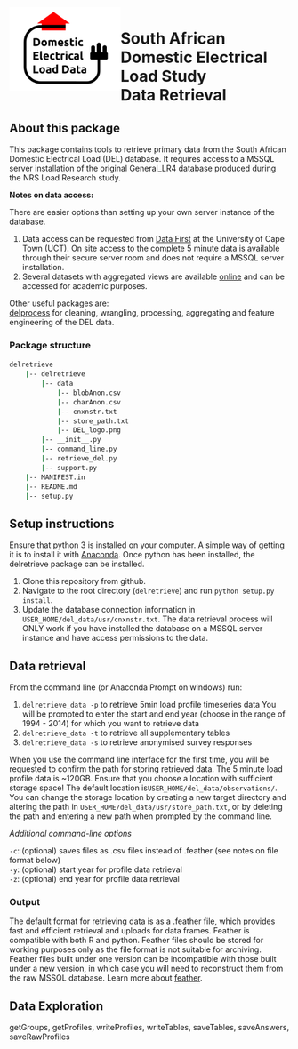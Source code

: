 <img src="/delretrieve/data/DEL_logo.png" alt="DEL Logo" width="200" height="150" align="left"/>


# South African <br/> Domestic Electrical Load Study <br/> Data Retrieval

## About this package

This package contains tools to retrieve primary data from the South African Domestic Electrical Load (DEL) database. It requires access to a MSSQL server installation of the original General_LR4 database produced during the NRS Load Research study. 

**Notes on data access:** 

There are easier options than setting up your own server instance of the database.  
1. Data access can be requested from [Data First](www.datafirst.uct.ac.za) at the University of Cape Town (UCT). On site access to the complete 5 minute data is available through their secure server room and does not require a MSSQL server installation.   
2. Several datasets with aggregated views are available [online](https://www.datafirst.uct.ac.za/dataportal/index.php/catalog/DELS/about) and can be accessed for academic purposes.  

Other useful packages are:  
[delprocess](https://github.com/wiebket/delprocess) for cleaning, wrangling, processing, aggregating and feature engineering of the DEL data.

### Package structure

```bash
delretrieve
    |-- delretrieve
        |-- data
            |-- blobAnon.csv
            |-- charAnon.csv
            |-- cnxnstr.txt	
            |-- store_path.txt
            |-- DEL_logo.png
        |-- __init__.py
        |-- command_line.py
        |-- retrieve_del.py	
        |-- support.py
    |-- MANIFEST.in
    |-- README.md
    |-- setup.py
```

## Setup instructions
Ensure that python 3 is installed on your computer. A simple way of getting it is to install it with [Anaconda](https://conda.io/docs/user-guide/install/index.html). Once python has been installed, the delretrieve package can be installed.

1. Clone this repository from github.
2. Navigate to the root directory (`delretrieve`) and run `python setup.py install`. 
3. Update the database connection information in `USER_HOME/del_data/usr/cnxnstr.txt`. The data retrieval process will ONLY work if you have installed the database on a MSSQL server instance and have access permissions to the data. 

## Data retrieval

From the command line (or Anaconda Prompt on windows) run: 

1. `delretrieve_data -p` to retrieve 5min load profile timeseries data
	You will be prompted to enter the start and end year (choose in the range of 1994 - 2014) for which you want to retrieve data
2. `delretrieve_data -t` to retrieve all supplementary tables
3. `delretrieve_data -s` to retrieve anonymised survey responses

When you use the command line interface for the first time, you will be requested to confirm the path for storing retrieved data. The 5 minute load profile data is ~120GB. Ensure that you choose a location with sufficient storage space! The default location is`USER_HOME/del_data/observations/`. You can change the storage location by creating a new target directory and altering the path in `USER_HOME/del_data/usr/store_path.txt`, or by deleting the path and entering a new path when prompted by the command line.

*Additional command-line options*

`-c`: (optional) saves files as .csv files instead of .feather (see notes on file format below)  
`-y`: (optional) start year for profile data retrieval  
`-z`: (optional) end year for profile data retrieval  

### Output
The default format for retrieving data is as a .feather file, which provides fast and efficient retrieval and uploads for data frames. Feather is compatible with both R and python. Feather files should be stored for working purposes only as the file format is not suitable for archiving. Feather files built under one version can be incompatible with those built under a new version, in which case you will need to reconstruct them from the raw MSSQL database. Learn more about [feather](https://github.com/wesm/feather).

## Data Exploration
getGroups, getProfiles, writeProfiles, writeTables, saveTables, saveAnswers, saveRawProfiles

